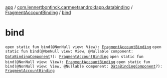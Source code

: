 [app](../../index.md) / [com.lennertbontinck.carmeetsandroidapp.databinding](../index.md) / [FragmentAccountBinding](index.md) / [bind](./bind.md)

# bind

`open static fun bind(@NonNull view: View): `[`FragmentAccountBinding`](index.md)
`open static fun bind(@NonNull view: View, @Nullable component: `[`DataBindingComponent`](../../android.databinding/-data-binding-component.md)`?): `[`FragmentAccountBinding`](index.md)
`open static fun bind(@NonNull view: View): `[`FragmentAccountBinding`](index.md)
`open static fun bind(@NonNull view: View, @Nullable component: `[`DataBindingComponent`](../../android.databinding/-data-binding-component.md)`?): `[`FragmentAccountBinding`](index.md)